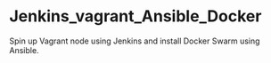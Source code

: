 # Jenkins_vagrant_Ansible_Docker
Spin up  Vagrant node  using Jenkins and install Docker Swarm using Ansible.

